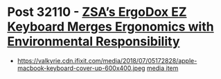 # Post 32110 - [ZSA’s ErgoDox EZ Keyboard Merges Ergonomics with Environmental Responsibility](https://www.ifixit.com/News/32110/zsas-ergodox-ez-keyboard-merges-ergonomics-with-environmental-responsibility)

- https://valkyrie.cdn.ifixit.com/media/2018/07/05172828/apple-macbook-keyboard-cover-up-600x400.jpeg [media item](media-27529.md)